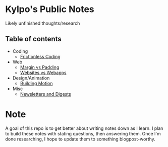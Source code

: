 # Kylpo's Public Notes
Likely unfinished thoughts/research

## Table of contents
- Coding
  - [Frictionless Coding](https://github.com/kylpo/notes/blob/master/Frictionless-Coding.md)
- Web
  - [Margin vs Padding](https://github.com/kylpo/notes/blob/master/Margin-vs-Padding.md)
  - [Websites vs Webapps](https://github.com/kylpo/notes/blob/master/Websites-vs-Webapps.md)
- Design/Animation
  - [Building Motion](https://github.com/kylpo/notes/blob/master/Building-Motion.md)
- Misc
  - [Newsletters and Digests](https://github.com/kylpo/notes/blob/master/Newsletters-Digests.md)



# Note
A goal of this repo is to get better about writing notes down as I learn. I plan to build these notes with stating questions, then answering them. Once I'm done researching, I hope to update them to something blogpost-worthy.
